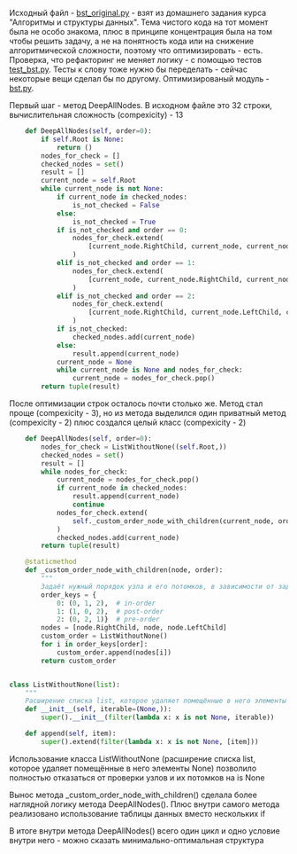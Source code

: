 Исходный файл - [bst_original.py](bst_original.py) - взят из домашнего задания курса "Алгоритмы и структуры данных". Тема чистого кода на тот момент была не особо знакома, плюс в принципе концентрация была на том чтобы решить задачу, а не на понятность кода или на снижение алгоритмической сложности, поэтому что оптимизировать - есть. Проверка, что рефакторинг не меняет логику - с помощью тестов [test_bst.py](test_bst.py). Тесты к слову тоже нужно бы переделать - сейчас некоторые вещи сделал бы по другому. Оптимизированый модуль - [bst.py](bst.py).

Первый шаг - метод DeepAllNodes. В исходном файле это 32 строки, вычислительная сложность (compexicity) - 13
```python
    def DeepAllNodes(self, order=0):
        if self.Root is None:
            return ()
        nodes_for_check = []
        checked_nodes = set()
        result = []
        current_node = self.Root
        while current_node is not None:
            if current_node in checked_nodes:
                is_not_checked = False
            else:
                is_not_checked = True
            if is_not_checked and order == 0:
                nodes_for_check.extend(
                    [current_node.RightChild, current_node, current_node.LeftChild]
                )
            elif is_not_checked and order == 1:
                nodes_for_check.extend(
                    [current_node, current_node.RightChild, current_node.LeftChild]
                )
            elif is_not_checked and order == 2:
                nodes_for_check.extend(
                    [current_node.RightChild, current_node.LeftChild, current_node]
                )
            if is_not_checked:
                checked_nodes.add(current_node)
            else:
                result.append(current_node)
            current_node = None
            while current_node is None and nodes_for_check:
                current_node = nodes_for_check.pop()
        return tuple(result)
```

После оптимизации строк осталось почти столько же. Метод стал проще (compexicity - 3), но из метода выделился один приватный метод (compexicity - 2) плюс создался целый класс (compexicity - 2)

```python
    def DeepAllNodes(self, order=0):
        nodes_for_check = ListWithoutNone((self.Root,))
        checked_nodes = set()
        result = []
        while nodes_for_check:
            current_node = nodes_for_check.pop()
            if current_node in checked_nodes:
                result.append(current_node)
                continue
            nodes_for_check.extend(
                self._custom_order_node_with_children(current_node, order)
            )
            checked_nodes.add(current_node)
        return tuple(result)

    @staticmethod
    def _custom_order_node_with_children(node, order):
        """
        Задаёт нужный порядок узла и его потомков, в зависимости от задания"""
        order_keys = {
            0: (0, 1, 2),  # in-order
            1: (1, 0, 2),  # post-order
            2: (0, 2, 1)}  # pre-order  
        nodes = [node.RightChild, node, node.LeftChild]
        custom_order = ListWithoutNone()
        for i in order_keys[order]:
            custom_order.append(nodes[i])
        return custom_order


class ListWithoutNone(list):
    """
    Расширение списка list, которое удаляет помещённые в него элементы None"""
    def __init__(self, iterable=(None,)):
        super().__init__(filter(lambda x: x is not None, iterable))

    def append(self, item):
        super().extend(filter(lambda x: x is not None, [item]))
```

Использование класса ListWithoutNone (расширение списка list, которое удаляет помещённые в него элементы None) позволило полностью отказаться от проверки узлов и их потомков на is None

Вынос метода _custom_order_node_with_children() сделала более наглядной логику метода DeepAllNodes(). Плюс внутри самого метода реализовано использование таблицы данных вместо нескольких if

В итоге внутри метода DeepAllNodes() всего один цикл и одно условие внутри него - можно сказать минимально-оптимальная структура